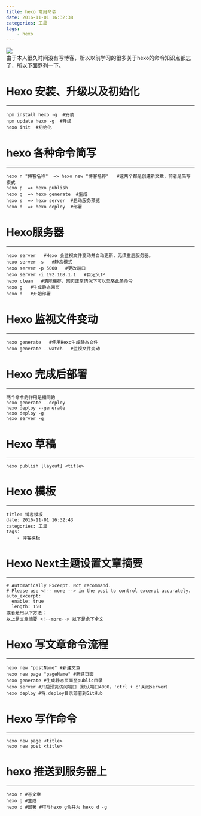 ```yaml
---
title: hexo 常用命令
date: 2016-11-01 16:32:38
categories: 工具
tags:  
    - hexo
---
```

![](/images/start7.jpg)  
由于本人很久时间没有写博客，所以以前学习的很多关于hexo的命令知识点都忘了，所以下面罗列一下。
# Hexo 安装、升级以及初始化 #
---
	
	npm install hexo -g  #安装
	npm update hexo -g  #升级
	hexo init  #初始化
# hexo 各种命令简写 #
---
	hexo n "博客名称"  => hexo new "博客名称"   #这两个都是创建新文章，前者是简写模式
	hexo p  => hexo publish 
	hexo g  => hexo generate  #生成
	hexo s  => hexo server  #启动服务预览
	hexo d  => hexo deploy  #部署
# Hexo服务器 #
---
	hexo server   #Hexo 会监视文件变动并自动更新，无须重启服务器。
	hexo server -s   #静态模式
	hexo server -p 5000   #更改端口
	hexo server -i 192.168.1.1   #自定义IP
	hexo clean   #清除缓存，网页正常情况下可以忽略此条命令
	hexo g   #生成静态网页
	hexo d   #开始部署
# Hexo 监视文件变动 #
---
	hexo generate   #使用Hexo生成静态文件
	hexo generate --watch   #监视文件变动
# Hexo 完成后部署 #
---
	两个命令的作用是相同的
	hexo generate --deploy
	hexo deploy --generate
	hexo deploy -g
	hexo server -g
# Hexo 草稿 #
---
	hexo publish [layout] <title>
# Hexo 模板 #
---
	title: 博客模板
	date: 2016-11-01 16:32:43
	categories: 工具
	tags:
		- 博客模板
# Hexo Next主题设置文章摘要 #
---
	# Automatically Excerpt. Not recommand.
	# Please use <!-- more --> in the post to control excerpt accurately.
	auto_excerpt:
	  enable: true
	  length: 150
	或者是用以下方法：
	以上是文章摘要 <!--more--> 以下是余下全文 
# Hexo 写文章命令流程 #
---
	
	hexo new "postName" #新建文章
	hexo new page "pageName" #新建页面
	hexo generate #生成静态页面至public目录
	hexo server #开启预览访问端口（默认端口4000，'ctrl + c'关闭server）
	hexo deploy #将.deploy目录部署到GitHub
# Hexo 写作命令 #
---
	hexo new page <title>
	hexo new post <title>
# hexo 推送到服务器上 #
---
	hexo n #写文章
	hexo g #生成
	hexo d #部署 #可与hexo g合并为 hexo d -g